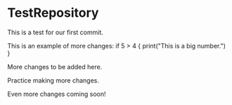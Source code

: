 # TestRepository

This is a test for our first commit.

This is an example of more changes:
if 5 > 4 { 
    print("This is a big number.")
}

More changes to be added here.

Practice making more changes.

Even more changes coming soon!

